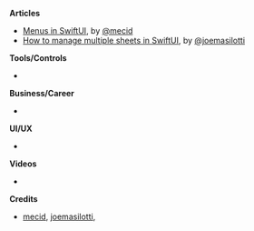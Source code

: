 
**Articles**

* [Menus in SwiftUI](https://swiftwithmajid.com/2020/08/05/menus-in-swiftui/), by [@mecid](https://twitter.com/mecid)
* [How to manage multiple sheets in SwiftUI](https://masilotti.com/multiple-sheets-swiftui/), by [@joemasilotti](https://twitter.com/joemasilotti)

**Tools/Controls**

* 

**Business/Career**

* 

**UI/UX**

* 

**Videos**

* 

**Credits**

* [mecid](https://github.com/mecid), [joemasilotti](https://github.com/joemasilotti),
